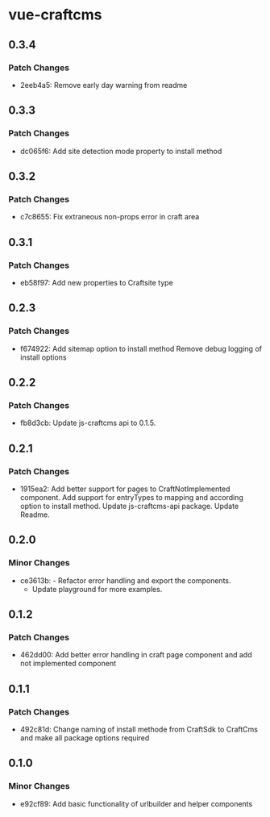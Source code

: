 # vue-craftcms

## 0.3.4

### Patch Changes

- 2eeb4a5: Remove early day warning from readme

## 0.3.3

### Patch Changes

- dc065f6: Add site detection mode property to install method

## 0.3.2

### Patch Changes

- c7c8655: Fix extraneous non-props error in craft area

## 0.3.1

### Patch Changes

- eb58f97: Add new properties to Craftsite type

## 0.2.3

### Patch Changes

- f674922: Add sitemap option to install method
  Remove debug logging of install options

## 0.2.2

### Patch Changes

- fb8d3cb: Update js-craftcms api to 0.1.5.

## 0.2.1

### Patch Changes

- 1915ea2: Add better support for pages to CraftNotImplemented component.
  Add support for entryTypes to mapping and according option to install method.
  Update js-craftcms-api package.
  Update Readme.

## 0.2.0

### Minor Changes

- ce3613b: - Refactor error handling and export the components.
  - Update playground for more examples.

## 0.1.2

### Patch Changes

- 462dd00: Add better error handling in craft page component and add not implemented component

## 0.1.1

### Patch Changes

- 492c81d: Change naming of install methode from CraftSdk to CraftCms and make all package options required

## 0.1.0

### Minor Changes

- e92cf89: Add basic functionality of urlbuilder and helper components
